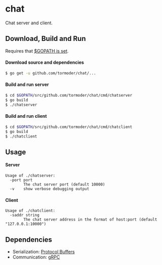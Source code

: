 # chat 

Chat server and client.

## Download, Build and Run 

Requires that [$GOPATH is set](https://golang.org/doc/code.html#GOPATH).

#### Download source and dependencies

```sh
$ go get -u github.com/tormoder/chat/...
```

#### Build and run server

```sh
$ cd $GOPATH/src/github.com/tormoder/chat/cmd/chatserver
$ go build
$ ./chatserver
```

#### Build and run client 

```sh
$ cd $GOPATH/src/github.com/tormoder/chat/cmd/chatclient
$ go build
$ ./chatclient
```

## Usage

#### Server

```
Usage of ./chatserver:
  -port port
        The chat server port (default 10000)
  -v    show verbose debugging output
```

#### Client

```
Usage of ./chatclient:
  -saddr string
        The chat server address in the format of host:port (default "127.0.0.1:10000")
```

## Dependencies

* Serialization: [Protocol Buffers](http://github.com/golang/protobuf/)
* Communication: [gRPC](http://www.grpc.io/) 
